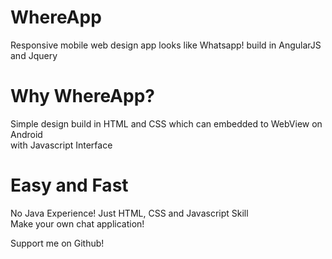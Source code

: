 # WhereApp
Responsive mobile web design app looks like Whatsapp! build in AngularJS and Jquery<br/>

# Why WhereApp?<br/>
Simple design build in HTML and CSS which can embedded to WebView on Android<br/>
with Javascript Interface<br/>

# Easy and Fast<br/>
No Java Experience! Just HTML, CSS and Javascript Skill<br/>
Make your own chat application!<br/>

Support me on Github!
